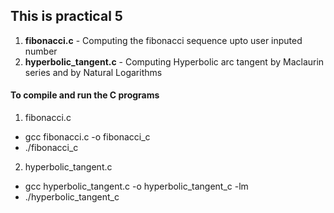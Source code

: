 ## This is practical 5
1. **fibonacci.c** - Computing the fibonacci sequence upto user inputed number
2. **hyperbolic_tangent.c** - Computing Hyperbolic arc tangent by Maclaurin series and by Natural Logarithms

#### To compile and run the C programs
1. fibonacci.c
- gcc fibonacci.c -o fibonacci_c
- ./fibonacci_c
2. hyperbolic_tangent.c
- gcc hyperbolic_tangent.c -o hyperbolic_tangent_c -lm
- ./hyperbolic_tangent_c
